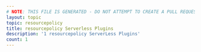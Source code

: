 ```yaml
---
# NOTE: THIS FILE IS GENERATED - DO NOT ATTEMPT TO CREATE A PULL REQUEST TO UPDATE THE DATA. 
layout: topic
topic: resourcepolicy
title: resourcepolicy Serverless Plugins
description: '1 resourcepolicy ServerLess Plugins'
count: 1
---
```

